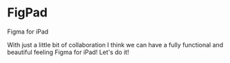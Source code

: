 # FigPad
Figma for iPad

With just a little bit of collaboration I think we can have a fully functional and beautiful feeling Figma for iPad! Let's do it!
